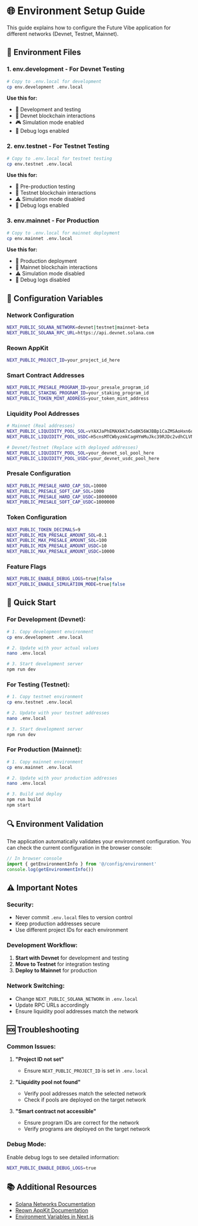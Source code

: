 # 🌐 Environment Setup Guide

This guide explains how to configure the Future Vibe application for different networks (Devnet, Testnet, Mainnet).

## 📁 Environment Files

### 1. **env.development** - For Devnet Testing
```bash
# Copy to .env.local for development
cp env.development .env.local
```

**Use this for:**
- 🧪 Development and testing
- 🔗 Devnet blockchain interactions
- 🎮 Simulation mode enabled
- 📝 Debug logs enabled

### 2. **env.testnet** - For Testnet Testing
```bash
# Copy to .env.local for testnet testing
cp env.testnet .env.local
```

**Use this for:**
- 🧪 Pre-production testing
- 🔗 Testnet blockchain interactions
- ⚠️ Simulation mode disabled
- 📝 Debug logs enabled

### 3. **env.mainnet** - For Production
```bash
# Copy to .env.local for mainnet deployment
cp env.mainnet .env.local
```

**Use this for:**
- 🚀 Production deployment
- 🔗 Mainnet blockchain interactions
- ⚠️ Simulation mode disabled
- 🚫 Debug logs disabled

## 🔧 Configuration Variables

### **Network Configuration**
```bash
NEXT_PUBLIC_SOLANA_NETWORK=devnet|testnet|mainnet-beta
NEXT_PUBLIC_SOLANA_RPC_URL=https://api.devnet.solana.com
```

### **Reown AppKit**
```bash
NEXT_PUBLIC_PROJECT_ID=your_project_id_here
```

### **Smart Contract Addresses**
```bash
NEXT_PUBLIC_PRESALE_PROGRAM_ID=your_presale_program_id
NEXT_PUBLIC_STAKING_PROGRAM_ID=your_staking_program_id
NEXT_PUBLIC_TOKEN_MINT_ADDRESS=your_token_mint_address
```

### **Liquidity Pool Addresses**
```bash
# Mainnet (Real addresses)
NEXT_PUBLIC_LIQUIDITY_POOL_SOL=vYAXJaPhEMAXkK7x5oBK56WJBBp1CaZMSAoHxn6o7PS
NEXT_PUBLIC_LIQUIDITY_POOL_USDC=H5cnsMTCWbyzmkCagHYmMuJkc39RJDc2vdhCLVN8so8z

# Devnet/Testnet (Replace with deployed addresses)
NEXT_PUBLIC_LIQUIDITY_POOL_SOL=your_devnet_sol_pool_here
NEXT_PUBLIC_LIQUIDITY_POOL_USDC=your_devnet_usdc_pool_here
```

### **Presale Configuration**
```bash
NEXT_PUBLIC_PRESALE_HARD_CAP_SOL=10000
NEXT_PUBLIC_PRESALE_SOFT_CAP_SOL=1000
NEXT_PUBLIC_PRESALE_HARD_CAP_USDC=10000000
NEXT_PUBLIC_PRESALE_SOFT_CAP_USDC=1000000
```

### **Token Configuration**
```bash
NEXT_PUBLIC_TOKEN_DECIMALS=9
NEXT_PUBLIC_MIN_PRESALE_AMOUNT_SOL=0.1
NEXT_PUBLIC_MAX_PRESALE_AMOUNT_SOL=100
NEXT_PUBLIC_MIN_PRESALE_AMOUNT_USDC=10
NEXT_PUBLIC_MAX_PRESALE_AMOUNT_USDC=10000
```

### **Feature Flags**
```bash
NEXT_PUBLIC_ENABLE_DEBUG_LOGS=true|false
NEXT_PUBLIC_ENABLE_SIMULATION_MODE=true|false
```

## 🚀 Quick Start

### **For Development (Devnet):**
```bash
# 1. Copy development environment
cp env.development .env.local

# 2. Update with your actual values
nano .env.local

# 3. Start development server
npm run dev
```

### **For Testing (Testnet):**
```bash
# 1. Copy testnet environment
cp env.testnet .env.local

# 2. Update with your testnet addresses
nano .env.local

# 3. Start development server
npm run dev
```

### **For Production (Mainnet):**
```bash
# 1. Copy mainnet environment
cp env.mainnet .env.local

# 2. Update with your production addresses
nano .env.local

# 3. Build and deploy
npm run build
npm start
```

## 🔍 Environment Validation

The application automatically validates your environment configuration. You can check the current configuration in the browser console:

```javascript
// In browser console
import { getEnvironmentInfo } from '@/config/environment'
console.log(getEnvironmentInfo())
```

## ⚠️ Important Notes

### **Security:**
- Never commit `.env.local` files to version control
- Keep production addresses secure
- Use different project IDs for each environment

### **Development Workflow:**
1. **Start with Devnet** for development and testing
2. **Move to Testnet** for integration testing
3. **Deploy to Mainnet** for production

### **Network Switching:**
- Change `NEXT_PUBLIC_SOLANA_NETWORK` in `.env.local`
- Update RPC URLs accordingly
- Ensure liquidity pool addresses match the network

## 🆘 Troubleshooting

### **Common Issues:**

1. **"Project ID not set"**
   - Ensure `NEXT_PUBLIC_PROJECT_ID` is set in `.env.local`

2. **"Liquidity pool not found"**
   - Verify pool addresses match the selected network
   - Check if pools are deployed on the target network

3. **"Smart contract not accessible"**
   - Ensure program IDs are correct for the network
   - Verify programs are deployed on the target network

### **Debug Mode:**
Enable debug logs to see detailed information:
```bash
NEXT_PUBLIC_ENABLE_DEBUG_LOGS=true
```

## 📚 Additional Resources

- [Solana Networks Documentation](https://docs.solana.com/clusters)
- [Reown AppKit Documentation](https://docs.reown.com)
- [Environment Variables in Next.js](https://nextjs.org/docs/basic-features/environment-variables)
